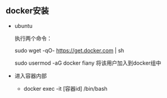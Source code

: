 ## docker安装

- ubuntu 

  执行两个命令：

  sudo wget -qO- https://get.docker.com | sh

  sudo usermod -aG docker fiany 将该用户加入到docker组中



- 进入容器内部
  - docker exec -it [容器id]  /bin/bash


